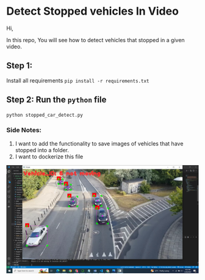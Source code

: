 # Detect Stopped vehicles In Video

Hi,

In this repo, You will see how to detect vehicles that stopped in a given video.

## Step 1:
Install all requirements
`pip install -r requirements.txt`

## Step 2: Run the `python` file
`python stopped_car_detect.py`

### Side Notes:
1. I want to add the functionality to save images of vehicles that have stopped into a folder.
2. I want to dockerize this file


![Header](print.png)